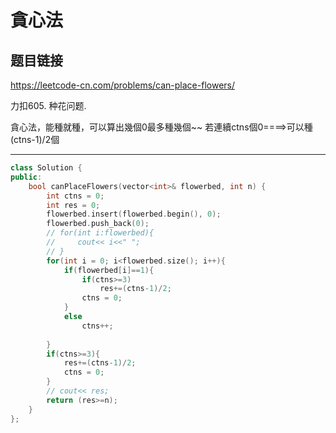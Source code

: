 # 貪心法

## 题目链接

https://leetcode-cn.com/problems/can-place-flowers/

力扣605. 种花问题.

貪心法，能種就種，可以算出幾個0最多種幾個~~
若連續ctns個0====>可以種(ctns-1)/2個

---------------------------------------

```cpp
class Solution {
public:
    bool canPlaceFlowers(vector<int>& flowerbed, int n) {
        int ctns = 0;
        int res = 0;
        flowerbed.insert(flowerbed.begin(), 0);
        flowerbed.push_back(0);
        // for(int i:flowerbed){
        //     cout<< i<<" ";
        // }
        for(int i = 0; i<flowerbed.size(); i++){
            if(flowerbed[i]==1){
                if(ctns>=3)
                    res+=(ctns-1)/2;
                ctns = 0;
            }
            else
                ctns++;
            
        }
        if(ctns>=3){
            res+=(ctns-1)/2;
            ctns = 0;
        }
        // cout<< res;
        return (res>=n);
    }
};
```
